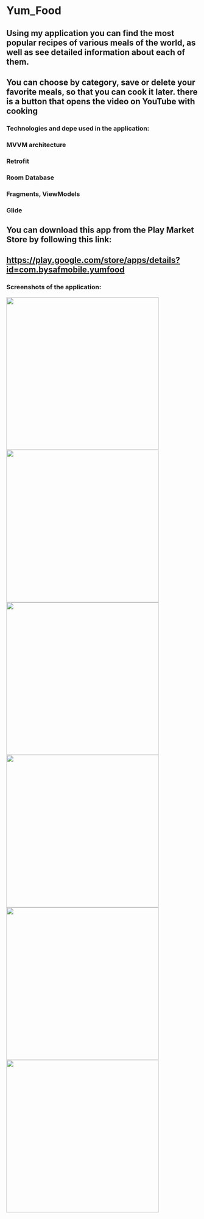 # Yum_Food

## Using my application you can find the most popular recipes of various meals of the world, as well as see detailed information about each of them.
## You can choose by category, save or delete your favorite meals, so that you can cook it later. there is a button that opens the video on YouTube with cooking

### Technologies and depe used in the application: 
### MVVM architecture
### Retrofit 
### Room Database
### Fragments, ViewModels
### Glide

## You can download this app from the Play Market Store by following this link:
## https://play.google.com/store/apps/details?id=com.bysafmobile.yumfood

### Screenshots of the application:
<img src="https://github.com/Safin717/Yum_Food/blob/master/1.jpg" width="400">
<img src="https://github.com/Safin717/Yum_Food/blob/master/2.jpg" width="400">
<img src="https://github.com/Safin717/Yum_Food/blob/master/3.jpg" width="400">
<img src="https://github.com/Safin717/Yum_Food/blob/master/4.jpg" width="400">
<img src="https://github.com/Safin717/Yum_Food/blob/master/5.jpg" width="400">
<img src="https://github.com/Safin717/Yum_Food/blob/master/6.jpg" width="400">
